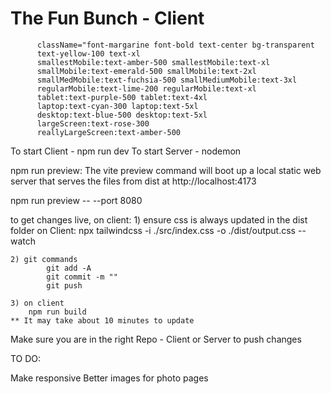 # The Fun Bunch - Client

          className="font-margarine font-bold text-center bg-transparent 
          text-yellow-100 text-xl 
          smallestMobile:text-amber-500 smallestMobile:text-xl 
          smallMobile:text-emerald-500 smallMobile:text-2xl
          smallMedMobile:text-fuchsia-500 smallMediumMobile:text-3xl
          regularMobile:text-lime-200 regularMobile:text-xl
          tablet:text-purple-500 tablet:text-4xl
          laptop:text-cyan-300 laptop:text-5xl
          desktop:text-blue-500 desktop:text-5xl
          largeScreen:text-rose-300
          reallyLargeScreen:text-amber-500

To start Client - npm run dev
To start Server - nodemon

npm run preview: The vite preview command will boot up a local static web server that serves the files from dist at http://localhost:4173 

npm run preview -- --port 8080

to get changes live, on client:
    1) ensure css is always updated in the dist folder on Client: npx tailwindcss -i ./src/index.css -o ./dist/output.css --watch

    2) git commands
            git add -A
            git commit -m ""
            git push
    
    3) on client
        npm run build
    ** It may take about 10 minutes to update

Make sure you are in the right Repo - Client or Server to push changes 

TO DO:

Make responsive
Better images for photo pages
